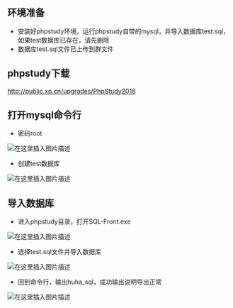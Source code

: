﻿## 环境准备
* 安装好phpstudy环境，运行phpstudy自带的mysql，并导入数据库test.sql，如果test数据库已存在，请先删除
* 数据库test.sql文件已上传到群文件


## phpstudy下载
http://public.xp.cn/upgrades/PhpStudy2018

## 打开mysql命令行
* 密码root

![在这里插入图片描述](https://img-blog.csdnimg.cn/2019102501113375.png?x-oss-process=image/watermark,type_ZmFuZ3poZW5naGVpdGk,shadow_10,text_aHR0cHM6Ly9ibG9nLmNzZG4ubmV0L3FxXzQxODA5ODk2,size_16,color_FFFFFF,t_70)

* 创建test数据库

![在这里插入图片描述](https://img-blog.csdnimg.cn/20191025005145487.png?x-oss-process=image/watermark,type_ZmFuZ3poZW5naGVpdGk,shadow_10,text_aHR0cHM6Ly9ibG9nLmNzZG4ubmV0L3FxXzQxODA5ODk2,size_16,color_FFFFFF,t_70)


## 导入数据库
* 进入phpstudy目录，打开SQL-Front.exe

![在这里插入图片描述](https://img-blog.csdnimg.cn/20191025004655637.png?x-oss-process=image/watermark,type_ZmFuZ3poZW5naGVpdGk,shadow_10,text_aHR0cHM6Ly9ibG9nLmNzZG4ubmV0L3FxXzQxODA5ODk2,size_16,color_FFFFFF,t_70)

* 选择test.sql文件并导入数据库

![在这里插入图片描述](https://img-blog.csdnimg.cn/20191025005323595.png?x-oss-process=image/watermark,type_ZmFuZ3poZW5naGVpdGk,shadow_10,text_aHR0cHM6Ly9ibG9nLmNzZG4ubmV0L3FxXzQxODA5ODk2,size_16,color_FFFFFF,t_70)

* 回到命令行，输出huha_sql，成功输出说明导出正常

![在这里插入图片描述](https://img-blog.csdnimg.cn/20191025005638668.png?x-oss-process=image/watermark,type_ZmFuZ3poZW5naGVpdGk,shadow_10,text_aHR0cHM6Ly9ibG9nLmNzZG4ubmV0L3FxXzQxODA5ODk2,size_16,color_FFFFFF,t_70)

